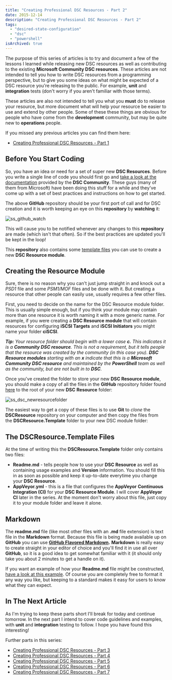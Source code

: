 ```yaml
---
title: "Creating Professional DSC Resources - Part 2"
date: 2015-12-14
description: "Creating Professional DSC Resources - Part 2"
tags:
  - "desired-state-configuration"
  - "dsc"
  - "powershell"
isArchived: true
---
```


The purpose of this series of articles is to try and document a few of the lessons I learned while releasing new DSC resources as well as contributing to the existing **Microsoft Community DSC resources**. These articles are not intended to tell you how to write DSC resources from a programming perspective, but to give you some ideas on what might be expected of a DSC resource you're releasing to the public. For example, **unit** and **integration** tests (don't worry if you aren't familiar with those terms).

These articles are also not intended to tell you what you **must** do to release your resource, but more document what will help your resource be easier to use and extend by other people. Some of these these things are obvious for people who have come from the **development** community, but may be quite new to **operations** people.

If you missed any previous articles you can find them here:

- [Creating Professional DSC Resources - Part 1](/blog/creating-professional-dsc-resources-part-1/)

## Before You Start Coding

So, you have an idea or need for a set of super new **DSC Resources**. Before you write a single line of code you should first go and [take a look at the documentation](https://github.com/PowerShell/DscResources) provided by the **DSC Community**. These guys (many of them from Microsoft) have been doing this stuff for a while and they've come up with a set of best practices and instructions on how to get started.

The above **GitHub** repository should be your first port of call and for DSC creation and it is worth keeping an eye on this **repository** by **watching** it:

![ss_github_watch](/assets/images/screenshots/ss_github_watch.png)

This will cause you to be notified whenever any changes to this **repository** are made (which isn't that often). So if the best practices are updated you'll be kept in the loop!

This **repository** also contains some [template files](https://github.com/PowerShell/DscResources/tree/master/DscResource.Template) you can use to create a new **DSC Resource module**.

## Creating the Resource Module

Sure, there is no reason why you can't just jump straight in and knock out a _PSD1_ file and some _PSM1/MOF_ files and be done with it. But creating a resource that other people can easily use, usually requires a few other files.

First, you need to decide on the name for the DSC Resource module folder. This is usually simple enough, but if you think your module may contain more than one resource it is worth naming it with a more generic name. For example, if you were creating a **DSC Resource** **module** that will contain resources for configuring **iSCSI Targets** and **iSCSI Initiators** you might name your folder **ciSCSI**.

_**Tip:**_ _Your resource folder should begin with a lower case_ _**c.**_ _This indicates it is a **Community DSC resource**. This is not a requirement, but it tells people that the resource was created by the community (in this case you). **DSC Resource modules** starting with an **x** indicate that this is a **Microsoft Community DSC resource** and maintained by the **PowerShell** team as well as the community, but are not built in to **DSC**._

Once you've created the folder to store your new **DSC Resource module**, you should make a copy of all the files in the **GitHub** repository folder found [here](https://github.com/PowerShell/DscResources/tree/master/DscResource.Template) to the root of your new **DSC** **Resource** folder:

![ss_dsc_newresourcefolder](/assets/images/screenshots/ss_dsc_newresourcefolder.png)

The easiest way to get a copy of these files is to use **Git** to _clone_ the **DSCResource** repository on your computer and then copy the files from the **DSCResource.Template** folder to your new DSC module folder:

## The DSCResource.Template Files

At the time of writing this the **DSCResource.Template** folder only contains two files:

- **Readme.md** - tells people how to use your **DSC Resource** as well as containing usage examples and **Version** information. You should fill this in as soon as possible and keep it up-to-date everytime you change your **DSC Resource**.
- **AppVeyor.yml** - this is a file that configures the **AppVeyor** **Continuous Integration (CI)** for your **DSC Resource Module**. I will cover **AppVeyor CI** later in the series. At the moment don't worry about this file, just copy it to your module folder and leave it alone.

## Markdown

The **readme.md** file (like most other files with an **.md** file extension) is text file in the **Markdown** format. Because this file is being made available up on **GitHub** you can use **[GitHub Flavored Markdown](https://help.github.com/articles/github-flavored-markdown/).** **Markdown** is really easy to create straight in your editor of choice and you'll find it in use all over **GitHub**, so it is a good idea to get somewhat familiar with it (it should only take you about 2 minutes to get a handle on it).

If you want an example of how your **Readme.md** file might be constructed, [have a look at this example](https://github.com/PowerShell/xNetworking/blob/dev/README.md). Of course you are completely free to format it any way you like, but keeping to a standard makes it easy for users to know what they can expect.

## In The Next Article

As I'm trying to keep these parts short I'll break for today and continue tomorrow. In the next part I intend to cover code guidelines and examples, with **unit** and **integration** testing to follow. I hope you have found this interesting!

Further parts in this series:

- [Creating Professional DSC Resources - Part 3](/blog/creating-professional-dsc-resources-part-3/)
- [Creating Professional DSC Resources - Part 4](/blog/creating-professional-dsc-resources-part-4/)
- [Creating Professional DSC Resources - Part 5](/blog/creating-professional-dsc-resources-part-5/)
- [Creating Professional DSC Resources - Part 6](/blog/creating-professional-dsc-resources-part-6/)
- [Creating Professional DSC Resources - Part 7](/blog/creating-professional-dsc-resources-part-7/)
